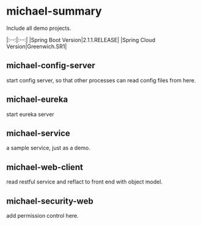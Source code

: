 # michael-summary
Include all demo projects.

|:--:|:--:|
|Spring Boot Version|2.1.1.RELEASE|
|Spring Cloud Version|Greenwich.SR1|

## michael-config-server
start config server, so that other processes can read config files from here.

## michael-eureka
start eureka server

## michael-service
a sample service, just as a demo.

## michael-web-client
read restful service and reflact to front end with object model.

## michael-security-web
add permission control here.
